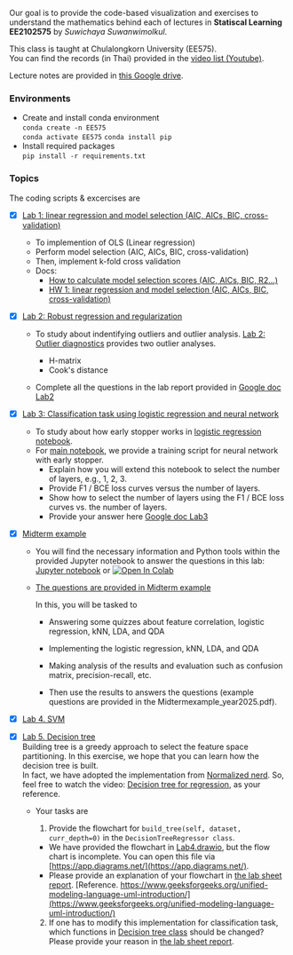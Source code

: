  Our goal is to provide the code-based visualization and exercises to understand the mathematics behind each of lectures in **Statiscal Learning EE2102575** by *Suwichaya Suwanwimolkul*.


This class is taught at Chulalongkorn University (EE575).  
You can find the records (in Thai) provided in the [video list (Youtube)](https://www.youtube.com/playlist?list=PLYrwEv08Hccg2POIP2l7e99xM9DzHDrS9). 

Lecture notes are provided in [this Google drive](https://drive.google.com/drive/folders/19ORjfJ2XGgyTfBRMBhfc8811DtU6S0M4?usp=sharing).
 


### Environments

- Create and install conda environment \
  `conda create -n EE575`  
  `conda activate EE575` 
  `conda install pip`
- Install required packages \
  `pip install -r requirements.txt`  

### Topics

The coding scripts & excercises are 

- [x] [Lab 1: linear regression and model selection (AIC, AICs, BIC, cross-validation)](Lab1/readme.md) 

  - To implemention of OLS (Linear regression)
  - Perform model selection (AIC, AICs, BIC, cross-validation)
  - Then, implement k-fold cross validation
  - Docs:     
    - [How to calculate model selection scores (AIC, AICs, BIC, R2...)](Lab1/model_selection.ipynb)  
    - [HW 1: linear regression and model selection (AIC, AICs, BIC, cross-validation)](Lab1/main.ipynb) 
    

- [x] [Lab 2: Robust regression and regularization](Lab2/readme.md) 

  - To study about indentifying outliers and outlier analysis. [Lab 2: Outlier diagnostics](Lab2/outlier_diagnostics.ipynb)  provides two outlier analyses.

    - H-matrix    
    - Cook's distance  

  - Complete all the questions in the lab report provided in [Google doc Lab2](https://docs.google.com/document/d/1-dJQiSUfh7xgOnS_mmyO56fu2aH97bs2UKa3ktmkDko/edit?usp=sharing)


- [x] [Lab 3: Classification task using logistic regression and neural network](Lab3/readme.md)  
 
  - To study about how early stopper works in [logistic regression notebook](logistic_regression.ipynb).     
  - For [main notebook](Lab3/main.ipynb), we provide a training script for neural network with early stopper.    
      - Explain how you will extend this notebook to select the number of layers, e.g., 1, 2, 3.     
      - Provide F1 / BCE loss curves versus the number of layers. 
      - Show how to select the number of layers using the F1 / BCE loss curves vs. the number of layers.    
      - Provide your answer here [Google doc Lab3](https://docs.google.com/document/d/1Yd3etwo5Di_udjXMxGutus34x6QzpV8Q-hruVncHNnY/edit?usp=sharing)


- [x] [Midterm example](Midterm_example/Readme.md)  
 
  -   You will find the necessary information and Python tools within the provided Jupyter notebook to answer the questions in this lab:  [Jupyter notebook](Midterm_example/main.ipynb) or <a target="_blank" href="https://colab.research.google.com/github/GenAI-CUEE/Statistical-Learning-EE575-Y2024/blob/master/Midterm_example/main.ipynb"> <img src="https://colab.research.google.com/assets/colab-badge.svg" alt="Open In Colab"/>  
  
  - The questions are provided in [Midterm example](Midtermexample_year2025.pdf)
    
    In this, you will be tasked to 
  
    - Answering some quizzes about feature correlation, logistic regression, kNN, LDA, and QDA  
    
    - Implementing the logistic regression, kNN, LDA, and QDA  
    
    - Making analysis of the results and evaluation such as confusion matrix, precision-recall, etc. 
    
    - Then use the results to answers the questions (example questions are provided in the Midtermexample_year2025.pdf). 

- [x] [Lab 4. SVM](Lab4/readme.md)  


- [x] [Lab 5. Decision tree ](Lab5/readme.md)  
      Building tree is a greedy approach to select the feature space partitioning. In this exercise, we hope that you can learn how the decision tree is built.    
      In fact, we have adopted the implementation from [Normalized nerd](https://www.youtube.com/@NormalizedNerd). 
      So, feel free to watch the video: [Decision tree for regression](https://www.youtube.com/watch?v=UhY5vPfQIrA), as your reference. 
  
    - Your tasks are 
      1. Provide the flowchart for `build_tree(self, dataset, curr_depth=0)` in the `DecisionTreeRegressor class`. 
      - We have provided the flowchart in [Lab4.drawio](Lab5/FlowChart/Lab4.drawio), but the flow chart is incomplete. You can open this file via [https://app.diagrams.net/](https://app.diagrams.net/). 
      - Please provide an explanation of your flowchart in [the lab sheet report](https://docs.google.com/document/d/1k8ZRV82h77Vwxc1H-u_OzqdHPrGLDGJwGSPyFx42M9M/edit?usp=sharing). [Reference. https://www.geeksforgeeks.org/unified-modeling-language-uml-introduction/](https://www.geeksforgeeks.org/unified-modeling-language-uml-introduction/)

      2. If one has to modify this implementation for classification task, which functions in [Decision tree class](#decision-tree-regressor-class) should be changed? Please provide your reason in [the lab sheet report](https://docs.google.com/document/d/1k8ZRV82h77Vwxc1H-u_OzqdHPrGLDGJwGSPyFx42M9M/edit?usp=sharing). 